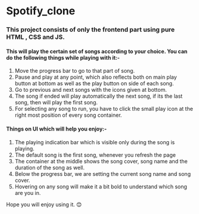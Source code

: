 # Spotify_clone
### This project consists of only the frontend part using pure HTML , CSS and JS.
#### This will play the certain set of songs according to your choice. You can do the following things while playing with it:-
1. Move the progress bar to go to that part of song.
2. Pause and play at any point, which also reflects both on main play button at bottom as well as the play button on side of each song.
3. Go to previous and next songs with the icons given at bottom.
4. The song if ended will play automatically the next song, if its the last song, then will play the first song.
5. For selecting any song to run, you have to click the small play icon at the right most position of every song container.

#### Things on UI which will help you enjoy:-
1. The playing indication bar which is visible only during the song is playing.
2. The default song is the first song, whenever you refresh the page
3. The container at the middle shows the song cover, song name and the duration of the song as well.
4. Below the progress bar, we are setting the current song name and song cover.
5. Hovering on any song will make it a bit bold to understand which song are you in.

Hope you will enjoy using it. :blush:
